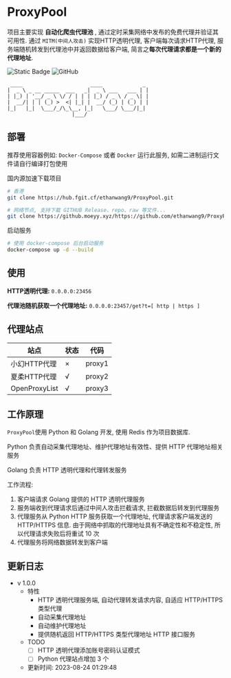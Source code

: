 # ProxyPool

项目主要实现 **自动化爬虫代理池** , 通过定时采集网络中发布的免费代理并验证其可用性.
通过 `MITM(中间人攻击)` 实现HTTP透明代理, 客户端每次请求HTTP代理, 服务端随机转发到代理池中并返回数据给客户端, 简言之**每次代理请求都是一个新的代理地址**.

![Static Badge](https://img.shields.io/badge/version-1.0.0-blue)
![GitHub](https://img.shields.io/github/license/ethanwang9/ProxyPool)


```text
 ____                      ____             _ 
|  _ \ _ __ _____  ___   _|  _ \ ___   ___ | |
| |_) | '__/ _ \ \/ / | | | |_) / _ \ / _ \| |
|  __/| | | (_) >  <| |_| |  __/ (_) | (_) | |
|_|   |_|  \___/_/\_\__, |_|   \___/ \___/|_|
                     |___/
```

## 部署

推荐使用容器例如: `Docker-Compose` 或者 `Docker` 运行此服务, 如需二进制运行文件请自行编译打包使用

国内源加速下载项目
```bash
# 香港
git clone https://hub.fgit.cf/ethanwang9/ProxyPool.git
```

```bash
# 网络节点, 支持下载 GITHUB Release、repo、raw 等文件...
git clone https://github.moeyy.xyz/https://github.com/ethanwang9/ProxyPool.git
```

启动服务

```bash
# 使用 docker-compose 后台启动服务
docker-compose up -d --build
```

## 使用

**HTTP透明代理:** `0.0.0.0:23456`

**代理池随机获取一个代理地址:** `0.0.0.0:23457/get?t=[ http | https ]`

## 代理站点

| 站点          | 状态 | 代码   |
| ------------- | ---- | ------ |
| 小幻HTTP代理  | ×    | proxy1 |
| 夏柔HTTP代理  | √    | proxy2 |
| OpenProxyList | √    | proxy3 |

## 工作原理

`ProxyPool`使用 Python 和 Golang 开发, 使用 Redis 作为项目数据库.

Python 负责自动采集代理地址、维护代理地址有效性、提供 HTTP 代理地址相关服务

Golang 负责 HTTP 透明代理和代理转发服务

工作流程: 
1. 客户端请求 Golang 提供的 HTTP 透明代理服务 
2. 服务端收到代理请求后通过中间人攻击拦截请求, 拦截数据后转发到代理服务
3. 代理服务从 Python HTTP 服务获取一个代理地址, 代理请求客户端发送的 HTTP/HTTPS 信息. 由于网络中抓取的代理地址具有不确定性和不稳定性, 所以代理请求失败后将重试 10 次
4. 代理服务将网络数据转发到客户端

## 更新日志

- v 1.0.0
  - 特性
    - HTTP 透明代理服务端, 自动代理转发请求内容, 自适应 HTTP/HTTPS 类型代理
    - 自动采集代理地址
    - 自动维护代理地址
    - 提供随机返回 HTTP/HTTPS 类型代理地址 HTTP 接口服务
  - TODO
    - [ ] HTTP 透明代理添加账号密码认证模式
    - [ ] Python 代理站点增加 3 个
  - 更新时间: 2023-08-24 01:29:48